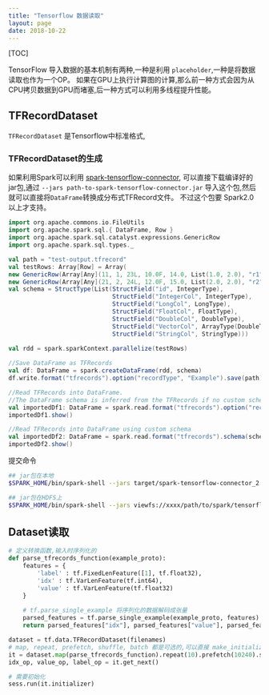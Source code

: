 ```yaml
---
title: "Tensorflow 数据读取"
layout: page
date: 2018-10-22
---
```

[TOC]

TensorFlow 导入数据的基本机制有两种,一种是利用 `placeholder`,一种是将数据读取也作为一个OP。
如果在GPU上执行计算图的计算,那么前一种方式会因为从CPU拷贝数据到GPU而堵塞,后一种方式可以利用多线程提升性能。


## TFRecordDataset
`TFRecordDataset` 是Tensorflow中标准格式,

### TFRecordDataset的生成
如果利用Spark可以利用 [spark-tensorflow-connector](https://github.com/tensorflow/ecosystem/tree/master/spark/spark-tensorflow-connector),
可以直接下载编译好的jar包,通过 `--jars path-to-spark-tensorflow-connector.jar` 导入这个包,然后就可以直接将`DataFrame`转换成分布式TFRecord文件。
不过这个包要 Spark2.0 以上才支持。

```scala
import org.apache.commons.io.FileUtils
import org.apache.spark.sql.{ DataFrame, Row }
import org.apache.spark.sql.catalyst.expressions.GenericRow
import org.apache.spark.sql.types._

val path = "test-output.tfrecord"
val testRows: Array[Row] = Array(
new GenericRow(Array[Any](11, 1, 23L, 10.0F, 14.0, List(1.0, 2.0), "r1")),
new GenericRow(Array[Any](21, 2, 24L, 12.0F, 15.0, List(2.0, 2.0), "r2")))
val schema = StructType(List(StructField("id", IntegerType), 
                             StructField("IntegerCol", IntegerType),
                             StructField("LongCol", LongType),
                             StructField("FloatCol", FloatType),
                             StructField("DoubleCol", DoubleType),
                             StructField("VectorCol", ArrayType(DoubleType, true)),
                             StructField("StringCol", StringType)))
                             
val rdd = spark.sparkContext.parallelize(testRows)

//Save DataFrame as TFRecords
val df: DataFrame = spark.createDataFrame(rdd, schema)
df.write.format("tfrecords").option("recordType", "Example").save(path)

//Read TFRecords into DataFrame.
//The DataFrame schema is inferred from the TFRecords if no custom schema is provided.
val importedDf1: DataFrame = spark.read.format("tfrecords").option("recordType", "Example").load(path)
importedDf1.show()

//Read TFRecords into DataFrame using custom schema
val importedDf2: DataFrame = spark.read.format("tfrecords").schema(schema).load(path)
importedDf2.show()
```

提交命令

```bash
## jar包在本地
$SPARK_HOME/bin/spark-shell --jars target/spark-tensorflow-connector_2.11-1.10.0.jar

## jar包在HDFS上
$SPARK_HOME/bin/spark-shell --jars viewfs://xxxx/path/to/spark/tensorflow/connector.jar
```

## Dataset读取

```python
# 定义转换函数,输入时序列化的
def parse_tfrecords_function(example_proto):
    features = {
        'label' : tf.FixedLenFeature([1], tf.float32),
        'idx' : tf.VarLenFeature(tf.int64),
        'value' : tf.VarLenFeature(tf.float32)
    }
    
    # tf.parse_single_example 将序列化的数据解码成张量
    parsed_features = tf.parse_single_example(example_proto, features)
    return parsed_features["idx"], parsed_features["value"], parsed_features['label']

dataset = tf.data.TFRecordDataset(filenames)
# map, repeat, prefetch, shuffle, batch 都是可选的,可以直接 make_initializable_iterator
it = dataset.map(parse_tfrecords_function).repeat(10).prefetch(10240).shuffle(10240).batch(128).make_initializable_iterator()
idx_op, value_op, label_op = it.get_next()

# 需要初始化
sess.run(it.initializer)  
```